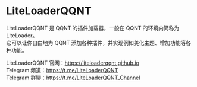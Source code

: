 # LiteLoaderQQNT

LiteLoaderQQNT 是 QQNT 的插件加载器，一般在 QQNT 的环境内简称为 LiteLoader。  
它可以让你自由地为 QQNT 添加各种插件，并实现例如美化主题、增加功能等各种功能。

LiteLoaderQQNT 官网：https://liteloaderqqnt.github.io  
Telegram 频道：https://t.me/LiteLoaderQQNT  
Telegram 群聊：https://t.me/LiteLoaderQQNT_Channel
